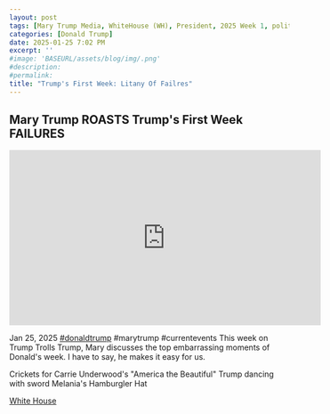 ```yaml
---
layout: post
tags: [Mary Trump Media, WhiteHouse (WH), President, 2025 Week 1, politics]
categories: [Donald Trump]
date: 2025-01-25 7:02 PM
excerpt: ''
#image: 'BASEURL/assets/blog/img/.png'
#description:
#permalink:
title: "Trump's First Week: Litany Of Failres"
---
```



## Mary Trump ROASTS Trump's First Week FAILURES

<iframe width="560" height="315" src="https://www.youtube.com/embed/2oXDWGaVtTg?si=zkCxL_34mYmr5Vj1" title="YouTube video player" frameborder="0" allow="accelerometer; autoplay; clipboard-write; encrypted-media; gyroscope; picture-in-picture; web-share" referrerpolicy="strict-origin-when-cross-origin" allowfullscreen></iframe>

Jan 25, 2025  [#donaldtrump](https://www.whitehouse.gov/) #marytrump #currentevents
This week on Trump Trolls Trump, Mary discusses the top embarrassing moments of Donald's week. I have to say, he makes it easy for us. 

Crickets for Carrie Underwood's "America the Beautiful"
Trump dancing with sword 
Melania's Hamburgler Hat

[White House](https://www.whitehouse.gov/)

